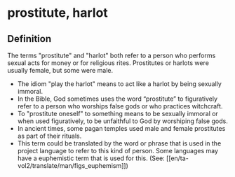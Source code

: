 # prostitute, harlot

## Definition

The terms "prostitute" and "harlot" both refer to a person who performs sexual acts for money or for religious rites. Prostitutes or harlots were usually female, but some were male.

* The idiom "play the harlot" means to act like a harlot by being sexually immoral.
* In the Bible, God sometimes uses the word “prostitute” to figuratively refer to a person who worships false gods or who practices witchcraft.
* To "prostitute oneself" to something means to be sexually immoral or when used figuratively, to be unfaithful to God by worshiping false gods.
* In ancient times, some pagan temples used male and female prostitutes as part of their rituals.
* This term could be translated by the word or phrase that is used in the project language to refer to this kind of person. Some languages may have a euphemistic term that is used for this. (See: [[en/ta-vol2/translate/man/figs_euphemism]])